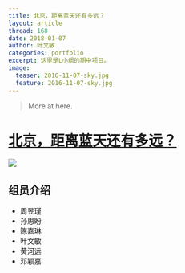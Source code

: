 ```yaml
---
title: 北京，距离蓝天还有多远？
layout: article
thread: 168
date: 2018-01-07
author: 叶文敏
categories: portfolio
excerpt: 这里是L小组的期中项目。
image:
  teaser: 2016-11-07-sky.jpg
  feature: 2016-11-07-sky.jpg
---
```



> More at here.

# [北京，距离蓝天还有多远？](https://github.com/Ye-Wen-Min/Ye-Wen-Min.github.io/blob/master/portfolio/teamwork/index.html)
![](/assets/in-post/sky.jpg)

## 组员介绍
- 周昱瑾
- 孙思盼
- 陈嘉琳
- 叶文敏
- 黄河远
- 邓颖嘉



